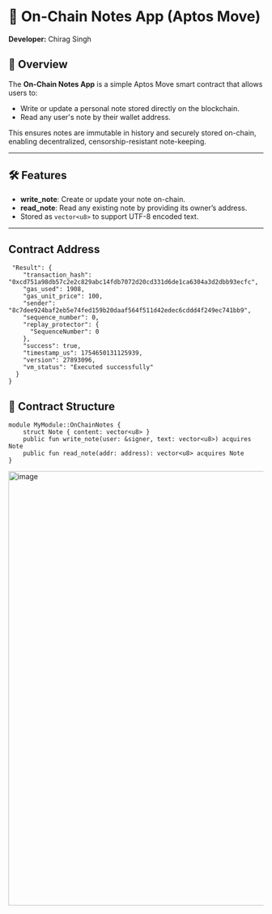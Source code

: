 # 📜 On-Chain Notes App (Aptos Move)

**Developer:** Chirag Singh

## 📌 Overview
The **On-Chain Notes App** is a simple Aptos Move smart contract that allows users to:
- Write or update a personal note stored directly on the blockchain.
- Read any user's note by their wallet address.

This ensures notes are immutable in history and securely stored on-chain, enabling decentralized, censorship-resistant note-keeping.

---

## 🛠 Features
- **write_note**: Create or update your note on-chain.
- **read_note**: Read any existing note by providing its owner’s address.
- Stored as `vector<u8>` to support UTF-8 encoded text.

---

## Contract Address 
```
 "Result": {
    "transaction_hash": "0xcd751a98db57c2e2c829abc14fdb7072d20cd331d6de1ca6304a3d2dbb93ecfc",
    "gas_used": 1908,
    "gas_unit_price": 100,
    "sender": "8c7dee924baf2eb5e74fed159b20daaf564f511d42edec6cddd4f249ec741bb9",
    "sequence_number": 0,
    "replay_protector": {
      "SequenceNumber": 0
    },
    "success": true,
    "timestamp_us": 1754650131125939,
    "version": 27893096,
    "vm_status": "Executed successfully"
  }
}
```

## 📂 Contract Structure
```move
module MyModule::OnChainNotes {
    struct Note { content: vector<u8> }
    public fun write_note(user: &signer, text: vector<u8>) acquires Note
    public fun read_note(addr: address): vector<u8> acquires Note
}
```

<img width="1918" height="857" alt="image" src="https://github.com/user-attachments/assets/8629884f-4c88-4525-a80c-a50e6acea1e7" />

